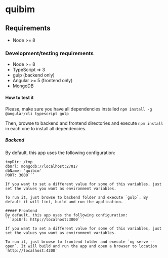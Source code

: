 # quibim

## Requirements
* Node >= 8
### Development/testing requirements
* Node >= 8
* TypeScript => 3
* gulp (backend only)
* Angular >= 5 (frontend only)
* MongoDB

#### How to test it
Please, make sure you have all dependencies installed `npm install -g @angular/cli typescript gulp`

Then, browse to backend and frontend directories and execute `npm install` in each one to install all dependencies.

##### Backend
By default, this app uses the following configuration:
```dcm2jpgCommand: ./dcm4che/bin/dcm2jpg
tmpDir: /tmp
dbUrl: mongodb://localhost:27017
dbName: 'quibim'
PORT: 3000```

If you want to set a different value for some of this variables, just set the values you want as environment variables.

To run it, just browse to backend folder and execute `gulp`. By default it will lint, build and run the application.

##### Frontend
By default, this app uses the following configuration:
```apiUrl: http://localhost:3000```

If you want to set a different value for some of this variables, just set the values you want as environment variables.

To run it, just browse to frontend folder and execute `ng serve --open`. It will build and run the app and open a browser to location `http://localhost:4200`